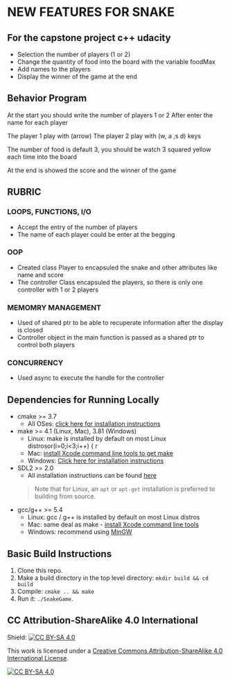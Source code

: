 # NEW FEATURES FOR SNAKE
## For the capstone project c++ udacity

* Selection the number of players (1 or 2)
* Change the quantity of food into the board with the variable foodMax
* Add names to the players
* Display the winner of the game at the end

## Behavior Program

At the start you should write the number of players 1 or 2 
After enter the name for each player

The player 1 play with (arrow) 
The player 2 play with (w, a ,s d) keys

The number of food is default 3, you should be watch 3 squared
yellow each time into the board

At the end is showed the score and the winner of the game

## RUBRIC

### LOOPS, FUNCTIONS, I/O

* Accept the entry of the number of players
* The name of each player could be enter at the begging

### OOP

* Created class Player to encapsuled the snake and other attributes like name and score
* The controller Class encapsuled the players, so there is only one controller 
  with 1 or 2 players

### MEMOMRY MANAGEMENT

* Used of shared ptr to be able to recuperate information after
  the display is closed
* Controller object in the main function is passed as a shared ptr
  to control both players

### CONCURRENCY

* Used async to execute the handle for the controller



## Dependencies for Running Locally
* cmake >= 3.7
  * All OSes: [click here for installation instructions](https://cmake.org/install/)
* make >= 4.1 (Linux, Mac), 3.81 (Windows)
  * Linux: make is installed by default on most Linux distrosor(i=0;i<3;i++)
  {
    r
  * Mac: [install Xcode command line tools to get make](https://developer.apple.com/xcode/features/)
  * Windows: [Click here for installation instructions](http://gnuwin32.sourceforge.net/packages/make.htm)
* SDL2 >= 2.0
  * All installation instructions can be found [here](https://wiki.libsdl.org/Installation)
  >Note that for Linux, an `apt` or `apt-get` installation is preferred to building from source. 
* gcc/g++ >= 5.4
  * Linux: gcc / g++ is installed by default on most Linux distros
  * Mac: same deal as make - [install Xcode command line tools](https://developer.apple.com/xcode/features/)
  * Windows: recommend using [MinGW](http://www.mingw.org/)

## Basic Build Instructions

1. Clone this repo.
2. Make a build directory in the top level directory: `mkdir build && cd build`
3. Compile: `cmake .. && make`
4. Run it: `./SnakeGame`.


## CC Attribution-ShareAlike 4.0 International


Shield: [![CC BY-SA 4.0][cc-by-sa-shield]][cc-by-sa]

This work is licensed under a
[Creative Commons Attribution-ShareAlike 4.0 International License][cc-by-sa].

[![CC BY-SA 4.0][cc-by-sa-image]][cc-by-sa]

[cc-by-sa]: http://creativecommons.org/licenses/by-sa/4.0/
[cc-by-sa-image]: https://licensebuttons.net/l/by-sa/4.0/88x31.png
[cc-by-sa-shield]: https://img.shields.io/badge/License-CC%20BY--SA%204.0-lightgrey.svg
